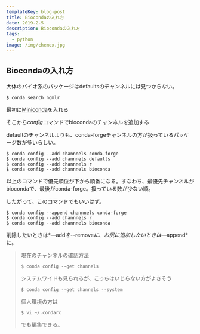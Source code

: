 ```yaml
---
templateKey: blog-post
title: Biocondaの入れ方
date: 2019-2-5
description: Biocondaの入れ方
tags:
  - python
image: /img/chemex.jpg
---
```


## Biocondaの入れ方

大体のバイオ系のパッケージはdefaultsのチャンネルには見つからない。

```shell
$ conda search ngmlr
```

最初に[Miniconda](https://conda.io/en/latest/miniconda.html)を入れる

そこから*config*コマンドでbiocondaのチャンネルを追加する

defaultのチャンネルよりも、conda-forgeチャンネルの方が扱っているパッケージ数が多いらしい。

```shell
$ conda config --add channnels conda-forge
$ conda config --add channnels defaults
$ conda config --add channnels r
$ conda config --add channnels bioconda
```

以上のコマンドで優先順位が下から順番になる。すなわち、最優先チャンネルがbiocondaで、最後がconda-forge。扱っている数が少ない順。

したがって、このコマンドでもいいはず。

```shell
$ conda config --append channnels conda-forge
$ conda config --add channnels r
$ conda config --add channnels bioconda
```

削除したいときは*—add*を*--remove*に、お尻に追加したいときは*—append*に。

> 現在のチャンネルの確認方法
>
> ```shell
> $ conda config --get channels
> ```
>
> システムワイドも見られるが、こっちはいじらない方がよさそう
>
> ```shell
> $ conda config --get channels --system
> ```
>
> 個人環境の方は
>
> ```shell
> $ vi ~/.condarc
> ```
>
> でも編集できる。